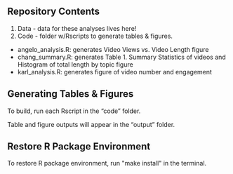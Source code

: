 ## Repository Contents

1.  Data - data for these analyses lives here!
2.  Code - folder w/Rscripts to generate tables & figures.

-   angelo\_analysis.R: generates Video Views vs. Video Length figure
-   chang\_summary.R: generates Table 1. Summary Statistics of videos
    and Histogram of total length by topic figure
-   karl\_analysis.R: generates figure of video number and engagement

## Generating Tables & Figures

To build, run each Rscript in the “code” folder.

Table and figure outputs will appear in the “output” folder.

## Restore R Package Environment

To restore R package environment, run "make install" in the terminal.

